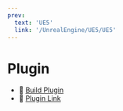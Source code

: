 ```yaml
---
prev:
  text: 'UE5'
  link: '/UnrealEngine/UE5/UE5'
---
```

# Plugin

- 📄 [Build Plugin](/UnrealEngine/UE5/plugin/buildPlugin)
- 📄 [Plugin Link](/UnrealEngine/UE5/plugin/linkPlugin)